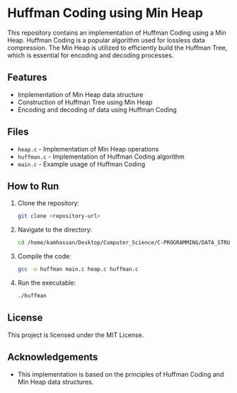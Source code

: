 # Huffman Coding using Min Heap

This repository contains an implementation of Huffman Coding using a Min Heap. Huffman Coding is a popular algorithm used for lossless data compression. The Min Heap is utilized to efficiently build the Huffman Tree, which is essential for encoding and decoding processes.

## Features

- Implementation of Min Heap data structure
- Construction of Huffman Tree using Min Heap
- Encoding and decoding of data using Huffman Coding

## Files

- `heap.c` - Implementation of Min Heap operations
- `huffman.c` - Implementation of Huffman Coding algorithm
- `main.c` - Example usage of Huffman Coding

## How to Run

1. Clone the repository:
   ```sh
   git clone <repository-url>
   ```
2. Navigate to the directory:
   ```sh
   cd /home/kamhassan/Desktop/Computer_Science/C-PROGRAMMING/DATA_STRUCTURES/HEAP
   ```
3. Compile the code:
   ```sh
   gcc -o huffman main.c heap.c huffman.c
   ```
4. Run the executable:
   ```sh
   ./huffman
   ```

## License

This project is licensed under the MIT License.

## Acknowledgements

- This implementation is based on the principles of Huffman Coding and Min Heap data structures.
